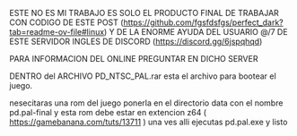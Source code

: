 ESTE NO ES MI TRABAJO ES SOLO EL PRODUCTO FINAL DE TRABAJAR CON CODIGO DE ESTE POST (https://github.com/fgsfdsfgs/perfect_dark?tab=readme-ov-file#linux) Y DE LA ENORME AYUDA DEL USUARIO @/7 DE ESTE SERVIDOR INGLES DE DISCORD (https://discord.gg/6jspqhqd)

PARA INFORMACION DEL ONLINE PREGUNTAR EN DICHO SERVER

DENTRO del ARCHIVO PD_NTSC_PAL.rar esta el archivo para bootear el juego.

nesecitaras una rom del juego ponerla en el directorio data con el nombre pd.pal-final y esta rom debe estar en extencion z64 ( https://gamebanana.com/tuts/13711 )
una ves alli ejecutas pd.pal.exe y listo 


